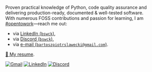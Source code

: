 <!-- [![committers.top badge](https://user-badge.committers.top/poland/bswck.svg)](https://user-badge.committers.top/poland/bswck) -->

Proven practical knowledge of Python, code quality assurance and delivering production-ready, documented & well-tested software.<br />
With numerous FOSS contributions and passion for learning, I am [#opentowork](https://www.linkedin.com/in/bswck/)—reach me out:
- via [LinkedIn (`bswck`)](https://www.linkedin.com/in/bswck/),
- via [Discord (`bswck`)](https://discord.com/users/712654007876976750),
- via [e-mail (`bartoszpiotrslawecki@gmail.com`)](mailto:bartoszpiotrslawecki@gmail.com).

[🔗 My resume](https://raw.githubusercontent.com/bswck/bswck/main/RESUME.pdf).

[![Gmail](https://img.shields.io/badge/bartoszpiotrslawecki@gmail.com-D14836?logo=gmail&logoColor=white)](mailto:bartoszpiotrslawecki@gmail.com)
[![LinkedIn](https://img.shields.io/badge/in%2Fbswck-%230077B5.svg?logo=linkedin&logoColor=white)](https://linkedin.com/in/bswck)
[![Discord](https://img.shields.io/badge/bswck-%235865F2.svg?logo=discord&logoColor=white)](https://discord.com/users/712654007876976750)
